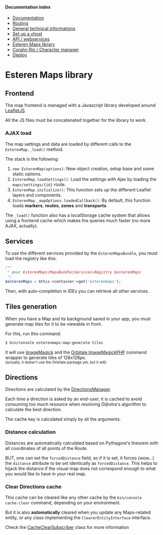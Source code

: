 
#### Documentation index

* [Documentation](../README.md)
* [Routing](routing.md)
* [General technical informations](technical.md)
* [Set up a vhost](vhosts.md)
* [API / webservices](api.md)
* [Esteren Maps library](maps.md)
* [Corahn Rin / Character manager](character_manager.md)
* [Deploy](deploy.md)

# Esteren Maps library

## Frontend

The map frontend is managed with a Javascript library developed around [LeafletJS](http://leafletjs.com).

All the JS files must be concatenated together for the library to work.

### AJAX load

The map settings and data are loaded by different calls to the `EsterenMap._load()` method.

The stack is the following:

1. `new EsterenMap(options)`: New object creation, setup base and some static options.
2. `EsterenMap.loadSettings()`: Load the settings with Ajax by loading the `maps/settings/{id}` route.
3. `EsterenMap.initialize()`: This function sets up the different Leaflet layers and components.
4. `EsterenMap._mapOptions.loadedCallback()`: By default, this function loads **markers**, **routes**, **zones** and
 **transports**.
 
The `_load()` function also has a localStorage cache system that allows using a frontend cache which makes the queries
much faster (no more AJAX, actually).

## Services

To use the different services provided by the `EsterenMapsBundle`, you must load the registry like this:

```php
/**
 * @var EsterenMaps\MapsBundle\Services\Registry $esterenMaps
 */
$esterenMaps = $this->container->get('esterenmaps');
```

Then, with auto-completion in IDEs you can retrieve all other services.

## Tiles generation

When you have a Map and its background saved in your app, you must generate map tiles for it to be viewable in front.

For this, run this command:

```bash
$ bin/console esterenmaps:map:generate-tiles
```

It will use [ImageMagick](http://www.imagemagick.org) and the [Orbitale ImageMagickPHP](https://github.com/Orbitale/ImageMagickPHP)
 command wrapper to generate tiles of 128x128px.<br>
<small>(actually, it doesn't use the Orbitale package yet, but it will)</small>

## Directions

Directions are calculated by the [DirectionsManager](../src/EsterenMaps/MapsBundle/Services/DirectionsManager.php).

Each time a direction is asked by an end-user, it is cached to avoid consuming too much resource when resolving Dijkstra's
 algorithm to calculate the best direction.

The cache key is calculated simply by all the arguments.

### Distance calculation

Distances are automatically calculated based on Pythagore's theorem with all coordinates of all points of the Route.

BUT, one can set the `forcedDistance` field, so if it is set, it forces (wow...) the `distance` attribute to be set
 identically as `forcedDistance`. This helps to hijack the distance if the visual map does not correspond enough to what
 you would like to have in your real map.

### Clear Directions cache

This cache can be cleared like any other cache by the `bin/console cache:clear` command, depending on your environment.

But it is also **automatically** cleared when you update any Maps-related entity, or any class implementing the
 `ClearerEntityInterface` interface.
 
Check the [CacheClearSubscriber](../src/EsterenMaps/MapsBundle/DoctrineListeners/CacheClearSubscriber.php) class for
 more information
